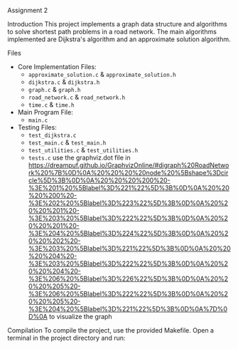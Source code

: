 Assignment 2

 Introduction
This project implements a graph data structure and algorithms to solve shortest path problems in a road network. The main algorithms implemented are Dijkstra's algorithm and an approximate solution algorithm.

Files
- Core Implementation Files:
  - `approximate_solution.c` & `approximate_solution.h`
  - `dijkstra.c` & `dijkstra.h`
  - `graph.c` & `graph.h`
  - `road_network.c` & `road_network.h`
  - `time.c` & `time.h`
- Main Program File:
  - `main.c`
- Testing Files:
  - `test_dijkstra.c`
  - `test_main.c` & `test_main.h`
  - `test_utilities.c` & `test_utilities.h`
  - `tests.c`
use the graphviz.dot file in https://dreampuf.github.io/GraphvizOnline/#digraph%20RoadNetwork%20%7B%0D%0A%20%20%20%20node%20%5Bshape%3Dcircle%5D%3B%0D%0A%20%20%20%200%20-%3E%201%20%5Blabel%3D%221%22%5D%3B%0D%0A%20%20%20%200%20-%3E%202%20%5Blabel%3D%223%22%5D%3B%0D%0A%20%20%20%201%20-%3E%203%20%5Blabel%3D%222%22%5D%3B%0D%0A%20%20%20%201%20-%3E%204%20%5Blabel%3D%224%22%5D%3B%0D%0A%20%20%20%202%20-%3E%203%20%5Blabel%3D%221%22%5D%3B%0D%0A%20%20%20%204%20-%3E%203%20%5Blabel%3D%222%22%5D%3B%0D%0A%20%20%20%204%20-%3E%206%20%5Blabel%3D%226%22%5D%3B%0D%0A%20%20%20%205%20-%3E%206%20%5Blabel%3D%222%22%5D%3B%0D%0A%20%20%20%205%20-%3E%204%20%5Blabel%3D%221%22%5D%3B%0D%0A%7D%0D%0A to visualize the graph

Compilation
To compile the project, use the provided Makefile. Open a terminal in the project directory and run:
